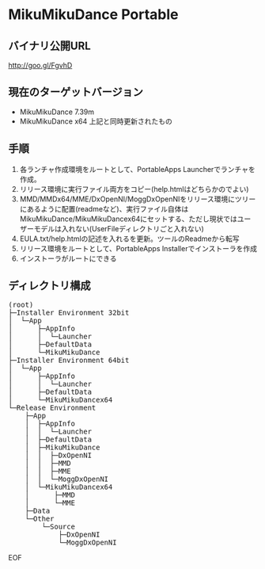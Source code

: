 MikuMikuDance Portable
======================

バイナリ公開URL
---------------
http://goo.gl/FgvhD

現在のターゲットバージョン
--------------------------
* MikuMikuDance 7.39m
* MikuMikuDance x64 上記と同時更新されたもの

手順
----
1. 各ランチャ作成環境をルートとして、PortableApps Launcherでランチャを作成。
2. リリース環境に実行ファイル両方をコピー(help.htmlはどちらかのでよい)
3. MMD/MMDx64/MME/DxOpenNI/MoggDxOpenNIをリリース環境にツリーにあるように配置(readmeなど)、実行ファイル自体はMikuMikuDance/MikuMikuDancex64にセットする、ただし現状ではユーザーモデルは入れない(UserFileディレクトリごと入れない)
4. EULA.txt/help.htmlの記述を入れるを更新。ツールのReadmeから転写
5. リリース環境をルートとして、PortableApps Installerでインストーラを作成
6. インストーラがルートにできる

ディレクトリ構成
----------------

<pre>
(root)
├─Installer Environment 32bit
│  └─App
│      ├─AppInfo
│      │  └─Launcher
│      ├─DefaultData
│      └─MikuMikuDance
├─Installer Environment 64bit
│  └─App
│      ├─AppInfo
│      │  └─Launcher
│      ├─DefaultData
│      └─MikuMikuDancex64
└─Release Environment
    ├─App
    │  ├─AppInfo
    │  │  └─Launcher
    │  ├─DefaultData
    │  ├─MikuMikuDance
    │  │  ├─DxOpenNI
    │  │  ├─MMD
    │  │  ├─MME
    │  │  └─MoggDxOpenNI
    │  └─MikuMikuDancex64
    │      ├─MMD
    │      └─MME
    ├─Data
    └─Other
        └─Source
            ├─DxOpenNI
            └─MoggDxOpenNI
</pre>

EOF
